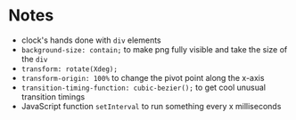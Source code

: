 # Notes

- clock's hands done with ```div``` elements
- ```background-size: contain;``` to make png fully visible and take the size of the ```div```
- ```transform: rotate(Xdeg);```
- ```transform-origin: 100%``` to change the pivot point along the x-axis
- ```transition-timing-function: cubic-bezier();``` to get cool unusual transition timings
- JavaScript function ```setInterval``` to run something every x milliseconds
